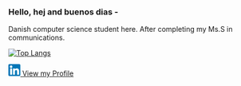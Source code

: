 ### Hello, hej and buenos dias - 

Danish computer science student here. After completing my Ms.S in communications.

[![Top Langs](https://github-readme-stats.vercel.app/api/top-langs/?username=jaycph&layout=compact)](https://github.com/jaycph/github-readme-stats)

<a href="https://www.linkedin.com/in/janus-br/">
<img src="174857.png" Width="24" height="24" />
  View my Profile
  </a>
  
  
  
<!--
**JayCph/JayCph** is a ✨ _special_ ✨ repository because its `README.md` (this file) appears on your GitHub profile.

Here are some ideas to get you started:

- 🔭 I’m currently working on ...
- 🌱 I’m currently learning ...
- 👯 I’m looking to collaborate on ...
- 🤔 I’m looking for help with ...
- 💬 Ask me about ...
- 📫 How to reach me: ...
- 😄 Pronouns: ...
- ⚡ Fun fact: ...
-->
